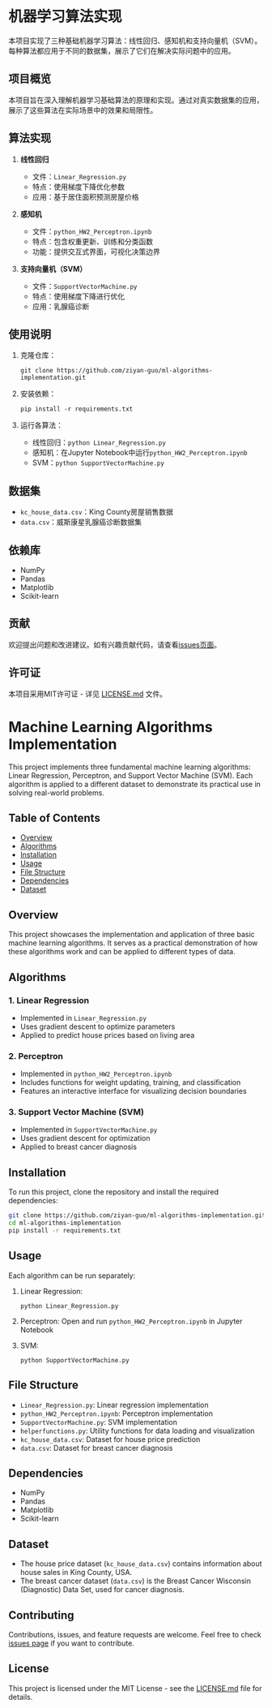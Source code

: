 # 机器学习算法实现

本项目实现了三种基础机器学习算法：线性回归、感知机和支持向量机（SVM）。每种算法都应用于不同的数据集，展示了它们在解决实际问题中的应用。

## 项目概览

本项目旨在深入理解机器学习基础算法的原理和实现。通过对真实数据集的应用，展示了这些算法在实际场景中的效果和局限性。

## 算法实现

1. **线性回归**
   - 文件：`Linear_Regression.py`
   - 特点：使用梯度下降优化参数
   - 应用：基于居住面积预测房屋价格

2. **感知机**
   - 文件：`python_HW2_Perceptron.ipynb`
   - 特点：包含权重更新、训练和分类函数
   - 功能：提供交互式界面，可视化决策边界

3. **支持向量机（SVM）**
   - 文件：`SupportVectorMachine.py`
   - 特点：使用梯度下降进行优化
   - 应用：乳腺癌诊断

## 使用说明

1. 克隆仓库：
   ```
   git clone https://github.com/ziyan-guo/ml-algorithms-implementation.git
   ```

2. 安装依赖：
   ```
   pip install -r requirements.txt
   ```

3. 运行各算法：
   - 线性回归：`python Linear_Regression.py`
   - 感知机：在Jupyter Notebook中运行`python_HW2_Perceptron.ipynb`
   - SVM：`python SupportVectorMachine.py`

## 数据集

- `kc_house_data.csv`：King County房屋销售数据
- `data.csv`：威斯康星乳腺癌诊断数据集

## 依赖库

- NumPy
- Pandas
- Matplotlib
- Scikit-learn

## 贡献

欢迎提出问题和改进建议。如有兴趣贡献代码，请查看[issues页面](https://github.com/ziyan-guo/ml-algorithms-implementation/issues)。

## 许可证

本项目采用MIT许可证 - 详见 [LICENSE.md](LICENSE.md) 文件。


# Machine Learning Algorithms Implementation

This project implements three fundamental machine learning algorithms: Linear Regression, Perceptron, and Support Vector Machine (SVM). Each algorithm is applied to a different dataset to demonstrate its practical use in solving real-world problems.

## Table of Contents
- [Overview](#overview)
- [Algorithms](#algorithms)
- [Installation](#installation)
- [Usage](#usage)
- [File Structure](#file-structure)
- [Dependencies](#dependencies)
- [Dataset](#dataset)

## Overview

This project showcases the implementation and application of three basic machine learning algorithms. It serves as a practical demonstration of how these algorithms work and can be applied to different types of data.

## Algorithms

### 1. Linear Regression
- Implemented in `Linear_Regression.py`
- Uses gradient descent to optimize parameters
- Applied to predict house prices based on living area

### 2. Perceptron
- Implemented in `python_HW2_Perceptron.ipynb`
- Includes functions for weight updating, training, and classification
- Features an interactive interface for visualizing decision boundaries

### 3. Support Vector Machine (SVM)
- Implemented in `SupportVectorMachine.py`
- Uses gradient descent for optimization
- Applied to breast cancer diagnosis

## Installation

To run this project, clone the repository and install the required dependencies:

```bash
git clone https://github.com/ziyan-guo/ml-algorithms-implementation.git
cd ml-algorithms-implementation
pip install -r requirements.txt
```

## Usage

Each algorithm can be run separately:

1. Linear Regression:
   ```
   python Linear_Regression.py
   ```

2. Perceptron:
   Open and run `python_HW2_Perceptron.ipynb` in Jupyter Notebook

3. SVM:
   ```
   python SupportVectorMachine.py
   ```

## File Structure

- `Linear_Regression.py`: Linear regression implementation
- `python_HW2_Perceptron.ipynb`: Perceptron implementation
- `SupportVectorMachine.py`: SVM implementation
- `helperfunctions.py`: Utility functions for data loading and visualization
- `kc_house_data.csv`: Dataset for house price prediction
- `data.csv`: Dataset for breast cancer diagnosis

## Dependencies

- NumPy
- Pandas
- Matplotlib
- Scikit-learn

## Dataset

- The house price dataset (`kc_house_data.csv`) contains information about house sales in King County, USA.
- The breast cancer dataset (`data.csv`) is the Breast Cancer Wisconsin (Diagnostic) Data Set, used for cancer diagnosis.

## Contributing

Contributions, issues, and feature requests are welcome. Feel free to check [issues page](https://github.com/ziyan-guo/ml-algorithms-implementation/issues) if you want to contribute.

## License

This project is licensed under the MIT License - see the [LICENSE.md](LICENSE.md) file for details.
